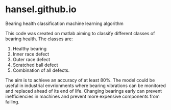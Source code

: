 # hansel.github.io
Bearing health classification machine learning algorithm

This code was created on matlab aiming to classify different classes of bearing health.
The classes are:
1. Healthy bearing
2. Inner race defect
3. Outer race defect
4. Scratched ball defect
5. Combination of all defects.

The aim is to achieve an accuracy of at least 80%.
The model could be useful in industrial envrionments where bearing vibrations can be monitored and replaced ahead of its end of life.
Changing bearings early can prevent inefficiencies in machines and prevent more expensive components from failing.
